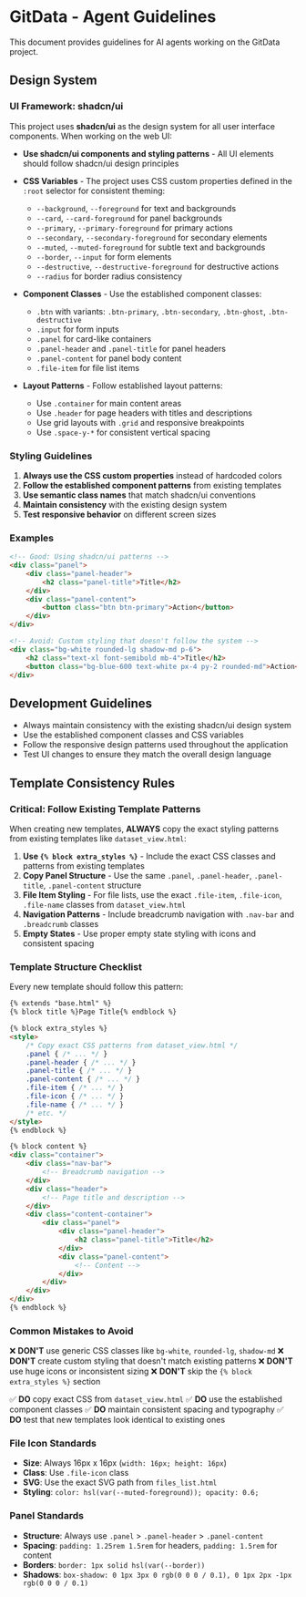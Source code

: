 # GitData - Agent Guidelines

This document provides guidelines for AI agents working on the GitData project.

## Design System

### UI Framework: shadcn/ui

This project uses **shadcn/ui** as the design system for all user interface components. When working on the web UI:

- **Use shadcn/ui components and styling patterns** - All UI elements should follow shadcn/ui design principles
- **CSS Variables** - The project uses CSS custom properties defined in the `:root` selector for consistent theming:
  - `--background`, `--foreground` for text and backgrounds
  - `--card`, `--card-foreground` for panel backgrounds
  - `--primary`, `--primary-foreground` for primary actions
  - `--secondary`, `--secondary-foreground` for secondary elements
  - `--muted`, `--muted-foreground` for subtle text and backgrounds
  - `--border`, `--input` for form elements
  - `--destructive`, `--destructive-foreground` for destructive actions
  - `--radius` for border radius consistency

- **Component Classes** - Use the established component classes:
  - `.btn` with variants: `.btn-primary`, `.btn-secondary`, `.btn-ghost`, `.btn-destructive`
  - `.input` for form inputs
  - `.panel` for card-like containers
  - `.panel-header` and `.panel-title` for panel headers
  - `.panel-content` for panel body content
  - `.file-item` for file list items

- **Layout Patterns** - Follow established layout patterns:
  - Use `.container` for main content areas
  - Use `.header` for page headers with titles and descriptions
  - Use grid layouts with `.grid` and responsive breakpoints
  - Use `.space-y-*` for consistent vertical spacing

### Styling Guidelines

1. **Always use the CSS custom properties** instead of hardcoded colors
2. **Follow the established component patterns** from existing templates
3. **Use semantic class names** that match shadcn/ui conventions
4. **Maintain consistency** with the existing design system
5. **Test responsive behavior** on different screen sizes

### Examples

```html
<!-- Good: Using shadcn/ui patterns -->
<div class="panel">
    <div class="panel-header">
        <h2 class="panel-title">Title</h2>
    </div>
    <div class="panel-content">
        <button class="btn btn-primary">Action</button>
    </div>
</div>

<!-- Avoid: Custom styling that doesn't follow the system -->
<div class="bg-white rounded-lg shadow-md p-6">
    <h2 class="text-xl font-semibold mb-4">Title</h2>
    <button class="bg-blue-600 text-white px-4 py-2 rounded-md">Action</button>
</div>
```

## Development Guidelines

- Always maintain consistency with the existing shadcn/ui design system
- Use the established component classes and CSS variables
- Follow the responsive design patterns used throughout the application
- Test UI changes to ensure they match the overall design language

## Template Consistency Rules

### Critical: Follow Existing Template Patterns

When creating new templates, **ALWAYS** copy the exact styling patterns from existing templates like `dataset_view.html`:

1. **Use `{% block extra_styles %}`** - Include the exact CSS classes and patterns from existing templates
2. **Copy Panel Structure** - Use the same `.panel`, `.panel-header`, `.panel-title`, `.panel-content` structure
3. **File Item Styling** - For file lists, use the exact `.file-item`, `.file-icon`, `.file-name` classes from `dataset_view.html`
4. **Navigation Patterns** - Include breadcrumb navigation with `.nav-bar` and `.breadcrumb` classes
5. **Empty States** - Use proper empty state styling with icons and consistent spacing

### Template Structure Checklist

Every new template should follow this pattern:

```html
{% extends "base.html" %}
{% block title %}Page Title{% endblock %}

{% block extra_styles %}
<style>
    /* Copy exact CSS patterns from dataset_view.html */
    .panel { /* ... */ }
    .panel-header { /* ... */ }
    .panel-title { /* ... */ }
    .panel-content { /* ... */ }
    .file-item { /* ... */ }
    .file-icon { /* ... */ }
    .file-name { /* ... */ }
    /* etc. */
</style>
{% endblock %}

{% block content %}
<div class="container">
    <div class="nav-bar">
        <!-- Breadcrumb navigation -->
    </div>
    <div class="header">
        <!-- Page title and description -->
    </div>
    <div class="content-container">
        <div class="panel">
            <div class="panel-header">
                <h2 class="panel-title">Title</h2>
            </div>
            <div class="panel-content">
                <!-- Content -->
            </div>
        </div>
    </div>
</div>
{% endblock %}
```

### Common Mistakes to Avoid

❌ **DON'T** use generic CSS classes like `bg-white`, `rounded-lg`, `shadow-md`
❌ **DON'T** create custom styling that doesn't match existing patterns
❌ **DON'T** use huge icons or inconsistent sizing
❌ **DON'T** skip the `{% block extra_styles %}` section

✅ **DO** copy exact CSS from `dataset_view.html`
✅ **DO** use the established component classes
✅ **DO** maintain consistent spacing and typography
✅ **DO** test that new templates look identical to existing ones

### File Icon Standards

- **Size**: Always 16px x 16px (`width: 16px; height: 16px`)
- **Class**: Use `.file-icon` class
- **SVG**: Use the exact SVG path from `files_list.html`
- **Styling**: `color: hsl(var(--muted-foreground)); opacity: 0.6;`

### Panel Standards

- **Structure**: Always use `.panel` > `.panel-header` > `.panel-content`
- **Spacing**: `padding: 1.25rem 1.5rem` for headers, `padding: 1.5rem` for content
- **Borders**: `border: 1px solid hsl(var(--border))`
- **Shadows**: `box-shadow: 0 1px 3px 0 rgb(0 0 0 / 0.1), 0 1px 2px -1px rgb(0 0 0 / 0.1)`
